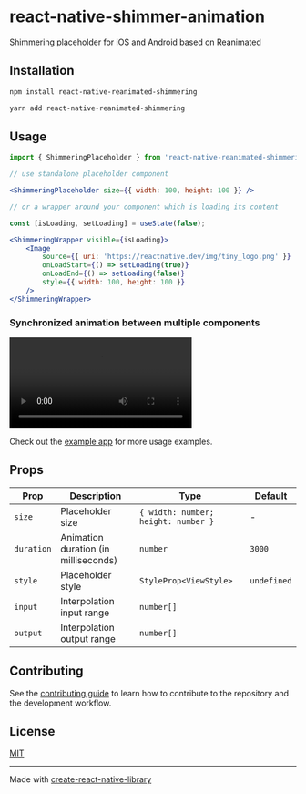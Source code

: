 # react-native-shimmer-animation
Shimmering placeholder for iOS and Android based on Reanimated
## Installation

```sh
npm install react-native-reanimated-shimmering
```

```sh
yarn add react-native-reanimated-shimmering
```

## Usage

```jsx
import { ShimmeringPlaceholder } from 'react-native-reanimated-shimmering';

// use standalone placeholder component

<ShimmeringPlaceholder size={{ width: 100, height: 100 }} />

// or a wrapper around your component which is loading its content

const [isLoading, setLoading] = useState(false);

<ShimmeringWrapper visible={isLoading}>
    <Image
        source={{ uri: 'https://reactnative.dev/img/tiny_logo.png' }}
        onLoadStart={() => setLoading(true)}
        onLoadEnd={() => setLoading(false)}
        style={{ width: 100, height: 100 }}
    />
</ShimmeringWrapper>
```

### Synchronized animation between multiple components

<video width="320" controls>
  <source src="synchronized-shimmering.mov" type="video/mp4">
</video>

Check out the [example app](/example/src/App.tsx) for more usage examples.

## Props

| Prop      | Description                           | Type                                  | Default       |
| -         | -                                     | -                                     | -             |
| `size`    | Placeholder size                      | `{ width: number; height: number }`   | -             |
| `duration`| Animation duration (in milliseconds)  | `number`                              | `3000`        |
| `style`   | Placeholder style                     | `StyleProp<ViewStyle>`                | `undefined`   |
| `input`   | Interpolation input range             | `number[]`                            |               |
| `output`  | Interpolation output range            | `number[]`                            |               |

## Contributing

See the [contributing guide](CONTRIBUTING.md) to learn how to contribute to the repository and the development workflow.

## License

[MIT](LICENSE)

---

Made with [create-react-native-library](https://github.com/callstack/react-native-builder-bob)
